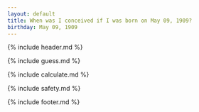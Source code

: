 ```yaml
---
layout: default
title: When was I conceived if I was born on May 09, 1909?
birthday: May 09, 1909
---
```


{% include header.md %}

{% include guess.md %}

{% include calculate.md %}

{% include safety.md %}

{% include footer.md %}



